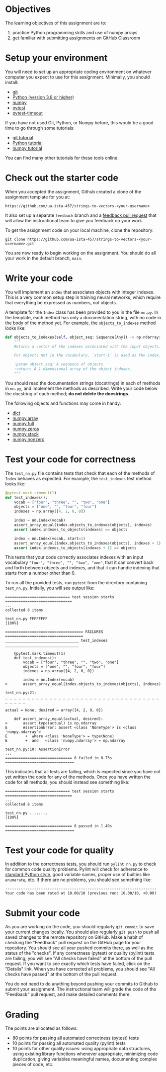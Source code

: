 # Objectives

The learning objectives of this assignment are to:
1. practice Python programming skills and use of numpy arrays
2. get familiar with submitting assignments on GitHub Classroom

# Setup your environment

You will need to set up an appropriate coding environment on whatever computer
you expect to use for this assignment.
Minimally, you should install:

* [git](https://git-scm.com/downloads)
* [Python (version 3.8 or higher)](https://www.python.org/downloads/)
* [numpy](http://www.numpy.org/)
* [pytest](https://docs.pytest.org/)
* [pytest-timeout](https://pypi.org/project/pytest-timeout/)

If you have not used Git, Python, or Numpy before, this would be a good time to
go through some tutorials:

* [git tutorial](https://try.github.io/)
* [Python tutorial](https://docs.python.org/3/tutorial/)
* [numpy tutorial](https://docs.scipy.org/doc/numpy/user/quickstart.html)

You can find many other tutorials for these tools online.

# Check out the starter code

When you accepted the assignment, Github created a clone of the assignment
template for you at:

```
https://github.com/ua-ista-457/strings-to-vectors-<your-username>
```

It also set up a separate `feedback` branch and a
[feedback pull request](https://docs.github.com/en/education/manage-coursework-with-github-classroom/teach-with-github-classroom/leave-feedback-with-pull-requests)
that will allow the instructional team to give you feedback on your work.

To get the assignment code on your local machine, clone the repository:
```
git clone https://github.com/ua-ista-457/strings-to-vectors-<your-username>.git
```
You are now ready to begin working on the assignment.
You should do all your work in the default branch, `main`.

# Write your code

You will implement an `Index` that associates objects with integer indexes.
This is a very common setup step in training neural networks, which require that
everything be expressed as numbers, not objects.

A template for the `Index` class has been provided to you in the file `nn.py`.
In the template, each method has only a documentation string, with no code in
the body of the method yet.
For example, the `objects_to_indexes` method looks like:
```python
def objects_to_indexes(self, object_seq: Sequence[Any]) -> np.ndarray:
    """
    Returns a vector of the indexes associated with the input objects.

    For objects not in the vocabulary, `start-1` is used as the index.

    :param object_seq: A sequence of objects.
    :return: A 1-dimensional array of the object indexes.
    """
```

You should read the documentation strings (docstrings) in each of methods in
`nn.py`, and implement the methods as described.
Write your code below the docstring of each method;
**do not delete the docstrings**.

The following objects and functions may come in handy:
* [dict](https://docs.python.org/3/library/stdtypes.html#mapping-types-dict)
* [numpy.array](https://numpy.org/doc/stable/reference/generated/numpy.array.html)
* [numpy.full](https://numpy.org/doc/stable/reference/generated/numpy.full.html)
* [numpy.zeros](https://numpy.org/doc/stable/reference/generated/numpy.zeros.html)
* [numpy.stack](https://numpy.org/doc/stable/reference/generated/numpy.stack.html)
* [numpy.nonzero](https://numpy.org/doc/stable/reference/generated/numpy.nonzero.html)

# Test your code for correctness

The `test_nn.py` file contains tests that check that each of the methods of
`Index` behaves as expected.
For example, the `test_indexes` test method looks like:

```python
@pytest.mark.timeout(1)
def test_indexes():
    vocab = ["four", "three", "", "two", "one"]
    objects = ["one", "", "four", "four"]
    indexes = np.array([4, 2, 0, 0])

    index = nn.Index(vocab)
    assert_array_equal(index.objects_to_indexes(objects), indexes)
    assert index.indexes_to_objects(indexes) == objects

    index = nn.Index(vocab, start=1)
    assert_array_equal(index.objects_to_indexes(objects), indexes + 1)
    assert index.indexes_to_objects(indexes + 1) == objects
```
This tests that your code correctly associates indexes with an input vocabulary
``"four", "three", "", "two", "one"``, that it can convert back and forth
between objects and indexes, and that it can handle indexing that starts from a
number other than 0.

To run all the provided tests, run ``pytest`` from the directory containing
``test_nn.py``.
Initially, you will see output like:
```
============================= test session starts ==============================
...
collected 8 items

test_nn.py FFFFFFFF                                                      [100%]

=================================== FAILURES ===================================
_________________________________ test_indexes _________________________________

    @pytest.mark.timeout(1)
    def test_indexes():
        vocab = ["four", "three", "", "two", "one"]
        objects = ["one", "", "four", "four"]
        indexes = np.array([4, 2, 0, 0])

        index = nn.Index(vocab)
>       assert_array_equal(index.objects_to_indexes(objects), indexes)

test_nn.py:21:
_ _ _ _ _ _ _ _ _ _ _ _ _ _ _ _ _ _ _ _ _ _ _ _ _ _ _ _ _ _ _ _ _ _ _ _ _ _ _ _

actual = None, desired = array([4, 2, 0, 0])

    def assert_array_equal(actual, desired):
>       assert type(actual) is np.ndarray
E       AssertionError: assert <class 'NoneType'> is <class 'numpy.ndarray'>
E        +  where <class 'NoneType'> = type(None)
E        +  and   <class 'numpy.ndarray'> = np.ndarray

test_nn.py:10: AssertionError
...
============================== 8 failed in 0.73s ===============================
```
This indicates that all tests are failing, which is expected since you have not
yet written the code for any of the methods.
Once you have written the code for all methods, you should instead see
something like:
```
============================= test session starts ==============================
...
collected 8 items

test_nn.py ........                                                      [100%]

============================== 8 passed in 1.49s ===============================
```

# Test your code for quality

In addition to the correctness tests, you should run `pylint nn.py` to check
for common code quality problems.
Pylint will check for adherence to
[standard Python style](https://www.python.org/dev/peps/pep-0008/),
good variable names, proper use of builtins like `enumerate`, etc.
If there are no problems, you should see something like:
```
--------------------------------------------------------------------
Your code has been rated at 10.00/10 (previous run: 10.00/10, +0.00)
```

# Submit your code

As you are working on the code, you should regularly `git commit` to save your
current changes locally.
You should also regularly `git push` to push all saved changes to the remote
repository on GitHub.
Make a habit of checking the "Feedback" pull request on the GitHub page for your
repository.
You should see all your pushed commits there, as well as the status of the
"checks".
If any correctness (pytest) or quality (pylint) tests are failing, you will see
"All checks have failed" at the bottom of the pull request.
If you want to see exactly which tests have failed, click on the "Details" link.
When you have corrected all problems, you should see "All checks have passed"
at the bottom of the pull request.

You do not need to do anything beyond pushing your commits to Github to submit
your assignment.
The instructional team will grade the code of the "Feedback" pull request, and
make detailed comments there.

# Grading

The points are allocated as follows:
* 80 points for passing all automated correctness (pytest) tests
* 10 points for passing all automated quality (pylint) tests
* 10 points for other quality issues:
using appropriate data structures,
using existing library functions whenever appropriate,
minimizing code duplication,
giving variables meaningful names,
documenting complex pieces of code, etc.
